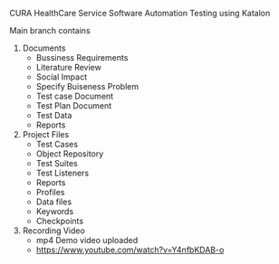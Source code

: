 CURA HealthCare Service Software Automation Testing using Katalon

Main branch contains
1. Documents
   - Bussiness Requirements
   - Literature Review
   - Social Impact
   - Specify Buiseness Problem
   - Test case Document
   - Test Plan Document
   - Test Data
   - Reports
2. Project Files
   - Test Cases
   - Object Repository
   - Test Suites
   - Test Listeners
   - Reports
   - Profiles
   - Data files
   - Keywords
   - Checkpoints  
3. Recording Video
   - mp4 Demo video uploaded
   - https://www.youtube.com/watch?v=Y4nfbKDAB-o
